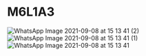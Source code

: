 # M6L1A3

![WhatsApp Image 2021-09-08 at 15 13 41 (2)](https://user-images.githubusercontent.com/89385242/132486786-99f7d4bd-5fac-47f6-a15b-b56a196dcdb7.jpeg)
![WhatsApp Image 2021-09-08 at 15 13 41 (1)](https://user-images.githubusercontent.com/89385242/132486790-d5cabb61-df61-4ed0-aebd-d7457dc6cbf4.jpeg)
![WhatsApp Image 2021-09-08 at 15 13 41](https://user-images.githubusercontent.com/89385242/132486792-1714d707-557d-4000-b19b-3d950c58c8ed.jpeg)
